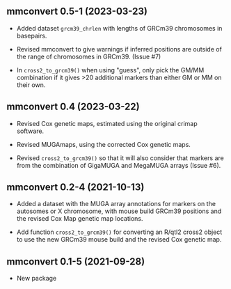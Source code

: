 ## mmconvert 0.5-1 (2023-03-23)

- Added dataset `grcm39_chrlen` with lengths of GRCm39 chromosomes
  in basepairs.

- Revised mmconvert to give warnings if inferred positions are outside
  of the range of chromosomes in GRCm39. (Issue #7)

- In `cross2_to_grcm39()` when using "guess", only pick the GM/MM
  combination if it gives >20 additional markers than either GM or MM
  on their own.


## mmconvert 0.4 (2023-03-22)

- Revised Cox genetic maps, estimated using the original crimap software.

- Revised MUGAmaps, using the corrected Cox genetic maps.

- Revised `cross2_to_grcm39()` so that it will also consider that
  markers are from the combination of GigaMUGA and MegaMUGA arrays
  (Issue #6).


## mmconvert 0.2-4 (2021-10-13)

- Added a dataset with the MUGA array annotations for markers on the
  autosomes or X chromosome, with mouse build GRCm39 positions and
  the revised Cox Map genetic map locations.

- Add function `cross2_to_grcm39()` for converting an R/qtl2 cross2
  object to use the new GRCm39 mouse build and the revised Cox genetic
  map.


## mmconvert 0.1-5 (2021-09-28)

- New package

